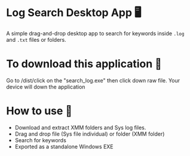 # Log Search Desktop App 🖥️

A simple drag-and-drop desktop app to search for keywords inside `.log` and `.txt` files or folders.

# To download this application 📂

Go to /dist/click on the "search_log.exe" then click down raw file. Your device will down the application 


# How to use 🔧 
- Download and extract XMM folders and Sys log files.
- Drag and drop file (Sys file individual) or folder (XMM folder)
- Search for keywords
- Exported as a standalone Windows EXE
